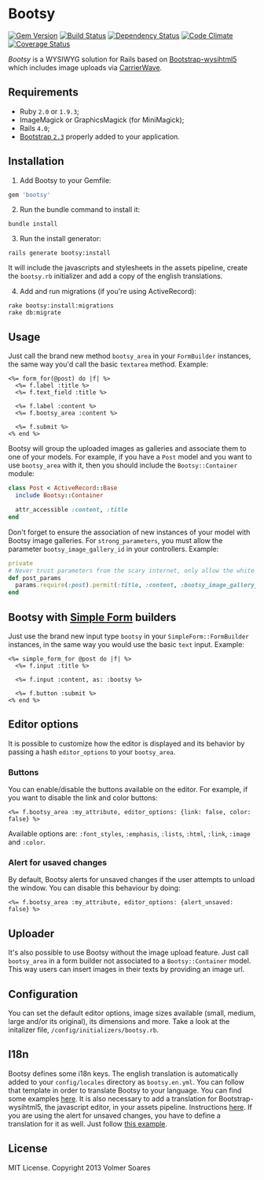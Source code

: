 # Bootsy

[![Gem Version](https://badge.fury.io/rb/bootsy.png)](http://badge.fury.io/rb/bootsy)
[![Build Status](https://secure.travis-ci.org/volmer/bootsy.png?branch=master)](http://travis-ci.org/volmer/bootsy)
[![Dependency Status](https://gemnasium.com/volmer/bootsy.png)](https://gemnasium.com/volmer/bootsy)
[![Code Climate](https://codeclimate.com/github/volmer/bootsy.png)](https://codeclimate.com/github/volmer/bootsy)
[![Coverage Status](https://coveralls.io/repos/volmer/bootsy/badge.png?branch=master)](https://coveralls.io/r/volmer/bootsy)

*Bootsy* is a WYSIWYG solution for Rails based on [Bootstrap-wysihtml5](https://github.com/jhollingworth/bootstrap-wysihtml5) which includes image uploads via [CarrierWave](https://github.com/carrierwaveuploader/carrierwave).


## Requirements

* Ruby `2.0` or `1.9.3`;
* ImageMagick or GraphicsMagick (for MiniMagick);
* Rails `4.0`;
* [Bootstrap `2.3`](http://getbootstrap.com/2.3.2/) properly added to your application.


## Installation

1. Add Bootsy to your Gemfile:
```ruby
gem 'bootsy'
```

2. Run the bundle command to install it:
```console
bundle install
```

3. Run the install generator:
```console
rails generate bootsy:install
```
  It will include the javascripts and stylesheets in the assets pipeline, 
  create the `bootsy.rb` initializer and add a copy of the english translations.

4. Add and run migrations (if you're using ActiveRecord):
```console
rake bootsy:install:migrations
rake db:migrate
```


## Usage

Just call the brand new method `bootsy_area` in your `FormBuilder` instances, the 
same way you'd call the basic `textarea` method. Example:
```erb
<%= form_for(@post) do |f| %>
  <%= f.label :title %>
  <%= f.text_field :title %>

  <%= f.label :content %>
  <%= f.bootsy_area :content %>

  <%= f.submit %>
<% end %>
```

Bootsy will group the uploaded images as galleries and associate them to one of 
your models. For example, if you have a `Post` model and you want to use `bootsy_area` 
with it, then you should include the `Bootsy::Container` module:
```ruby
class Post < ActiveRecord::Base
  include Bootsy::Container

  attr_accessible :content, :title
end
```

Don't forget to ensure the association of new instances of your model with Bootsy 
image galleries. For `strong_parameters`, you must allow the parameter `bootsy_image_gallery_id` 
in your controllers. Example:
```ruby
private
# Never trust parameters from the scary internet, only allow the white list through.
def post_params
  params.require(:post).permit(:title, :content, :bootsy_image_gallery_id)
end
```


## Bootsy with [Simple Form](https://github.com/plataformatec/simple_form) builders

Just use the brand new input type `bootsy` in your `SimpleForm::FormBuilder` instances, 
in the same way you would use the basic `text` input. Example:
```erb
<%= simple_form_for @post do |f| %>
  <%= f.input :title %>

  <%= f.input :content, as: :bootsy %>

  <%= f.button :submit %>
<% end %>
```


## Editor options

It is possible to customize how the editor is displayed and its behavior by passing 
a hash `editor_options` to your `bootsy_area`.


### Buttons

You can enable/disable the buttons available on the editor. For example, if you 
want to disable the link and color buttons:
```erb
<%= f.bootsy_area :my_attribute, editor_options: {link: false, color: false} %>
```
Available options are: `:font_styles`, `:emphasis`, `:lists`, `:html`, `:link`, `:image` and `:color`.


### Alert for usaved changes

By default, Bootsy alerts for unsaved changes if the user attempts to unload 
the window. You can disable this behaviour by doing:
```erb
<%= f.bootsy_area :my_attribute, editor_options: {alert_unsaved: false} %>
```

## Uploader

It's also possible to use Bootsy without the image upload feature. Just call 
`bootsy_area` in a form builder not associated to a `Bootsy::Container` model. 
This way users can insert images in their texts by providing an image url.


## Configuration

You can set the default editor options, image sizes available (small, medium, 
large and/or its original), its dimensions and more. Take a look at the initalizer 
file, `/config/initializers/bootsy.rb`.


## I18n

Bootsy defines some i18n keys. The english translation is automatically added 
to your `config/locales` directory as `bootsy.en.yml`. You can follow that template 
in order to translate Bootsy to your language. You can find some examples 
[here](https://github.com/volmer/bootsy/tree/master/config/locales). It is also 
necessary to add a translation for Bootstrap-wysihtml5, the javascript editor, in 
your assets pipeline. Instructions [here](https://github.com/jhollingworth/bootstrap-wysihtml5#i18n). 
If you are using the alert for unsaved changes, you have to define a translation 
for it as well. Just follow [this example](https://github.com/volmer/bootsy/tree/master/app/assets/bootsy/locales/bootsy.pt-BR.js).


## License

MIT License. Copyright 2013 Volmer Soares
